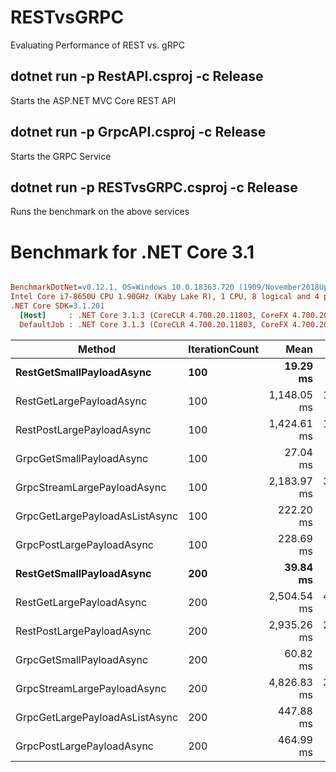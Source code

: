 # RESTvsGRPC
Evaluating Performance of REST vs. gRPC

## dotnet run -p RestAPI.csproj -c Release
Starts the ASP.NET MVC Core REST API

## dotnet run -p GrpcAPI.csproj -c Release
Starts the GRPC Service

## dotnet run -p RESTvsGRPC.csproj -c Release
Runs the benchmark on the above services

# Benchmark for .NET Core 3.1

``` ini

BenchmarkDotNet=v0.12.1, OS=Windows 10.0.18363.720 (1909/November2018Update/19H2)
Intel Core i7-8650U CPU 1.90GHz (Kaby Lake R), 1 CPU, 8 logical and 4 physical cores
.NET Core SDK=3.1.201
  [Host]     : .NET Core 3.1.3 (CoreCLR 4.700.20.11803, CoreFX 4.700.20.12001), X64 RyuJIT
  DefaultJob : .NET Core 3.1.3 (CoreCLR 4.700.20.11803, CoreFX 4.700.20.12001), X64 RyuJIT


```

|                         Method | IterationCount |        Mean |     Error |    StdDev |
|------------------------------- |--------------- |------------:|----------:|----------:|
|   **RestGetSmallPayloadAsync** |        **100** |**19.29 ms** |**0.351 ms** | **0.587 ms** |
|       RestGetLargePayloadAsync |            100 | 1,148.05 ms | 18.455 ms | 16.359 ms |
|      RestPostLargePayloadAsync |            100 | 1,424.61 ms | 12.557 ms | 11.131 ms |
|       GrpcGetSmallPayloadAsync |            100 |    27.04 ms |  0.197 ms |  0.175 ms |
|    GrpcStreamLargePayloadAsync |            100 | 2,183.97 ms | 30.565 ms | 27.095 ms |
| GrpcGetLargePayloadAsListAsync |            100 |   222.20 ms |  4.219 ms |  5.022 ms |
|      GrpcPostLargePayloadAsync |            100 |   228.69 ms |  4.411 ms |  4.529 ms |
|   **RestGetSmallPayloadAsync** |        **200** |   **39.84 ms** |  **0.334 ms** |  **0.261 ms** |
|       RestGetLargePayloadAsync |            200 | 2,504.54 ms | 47.424 ms | 48.701 ms |
|      RestPostLargePayloadAsync |            200 | 2,935.26 ms | 29.985 ms | 26.580 ms |
|       GrpcGetSmallPayloadAsync |            200 |    60.82 ms |  1.070 ms |  1.001 ms |
|    GrpcStreamLargePayloadAsync |            200 | 4,826.83 ms | 38.930 ms | 34.510 ms |
| GrpcGetLargePayloadAsListAsync |            200 |   447.88 ms |  8.778 ms |  8.211 ms |
|      GrpcPostLargePayloadAsync |            200 |   464.99 ms |  9.254 ms |  9.902 ms |


